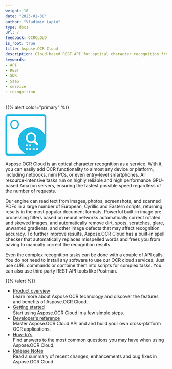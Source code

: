 ```yaml
---
weight: 10
date: "2023-01-30"
author: "Vladimir Lapin"
type: docs
url: /
feedback: OCRCLOUD
is_root: true
title: Aspose.OCR Cloud
description: Cloud-based REST API for optical character recognition from any device, platform and programming language.
keywords:
- API
- REST
- SDK
- SaaS
- service
- recognition
---
```


{{% alert color="primary" %}}

![Aspose.OCR Cloud](aspose-ocr-cloud.png)

Aspose.OCR Cloud is an optical character recognition as a service. With it, you can easily add OCR functionality to almost any device or platform, including netbooks, mini PCs, or even entry-level smartphones. All resource-intensive tasks run on highly reliable and high performance GPU-based Amazon servers, ensuring the fastest possible speed regardless of the number of requests.

Our engine can read text from images, photos, screenshots, and scanned PDFs in a large number of European, Cyrillic and Eastern scripts, returning results in the most popular document formats. Powerful built-in image pre-processing filters based on neural networks automatically correct rotated and skewed images, and automatically remove dirt, spots, scratches, glare, unwanted gradients, and other image defects that may affect recognition accuracy. To further improve results, Aspose.OCR Cloud has a built-in spell checker that automatically replaces misspelled words and frees you from having to manually correct the recognition results.

Even the complex recognition tasks can be done with a couple of API calls. You do not need to install any software to use our OCR cloud services. Just use cURL commands or combine them into scripts for complex tasks. You can also use third party REST API tools like Postman.

{{% /alert %}}

- [Product overview](/ocr/product-overview/)  
  Learn more about Aspose OCR technology and discover the features and benefits of Aspose.OCR Cloud.
- [Getting started](/ocr/getting-started/)  
  Start using Aspose.OCR Cloud in a few simple steps.
- [Developer's reference](/ocr/developer-reference/)  
  Master Aspose.OCR Cloud API and and build your own cross-platform OCR applications.
- [How-to's](/ocr/how-to/)  
  Find answers to the most common questions you may have when using Aspose.OCR Cloud.
- [Release Notes](https://releases.aspose.cloud/ocr/release-notes/)  
  Read a summary of recent changes, enhancements and bug fixes in Aspose.OCR Cloud.
